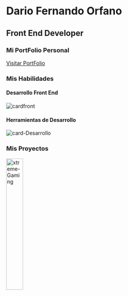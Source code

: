 
# Dario Fernando Orfano
## Front End Developer
### Mi PortFolio Personal
<a href="https://darioorfano.github.io/" target="blank">Visitar PortFolio</a>

### Mis Habilidades



#### Desarrollo Front End

<img src="https://i.ibb.co/YTfrDVt/cardfront.png" alt="cardfront" border="0">

#### Herramientas de Desarrollo
<img src="https://i.ibb.co/KyVTkPZ/card-Desarrollo.png" alt="card-Desarrollo" class="ml-0" border="0">

### Mis Proyectos
 <a href="https://xtremegaming.firebaseapp.com" target="blank"><img width='30%' src="https://i.ibb.co/hdvPb5L/xtreme-Gaming.png" alt="xtreme-Gaming"/></a>

<!--
**Darioorfano/Darioorfano** is a ✨ _special_ ✨ repository because its `README.md` (this file) appears on your GitHub profile.

Here are some ideas to get you started:

- 🔭 I’m currently working on ...
- 🌱 I’m currently learning ...
- 👯 I’m looking to collaborate on ...
- 🤔 I’m looking for help with ...
- 💬 Ask me about ...
- 📫 How to reach me: ...
- 😄 Pronouns: ...
- ⚡ Fun fact: ...
-->
